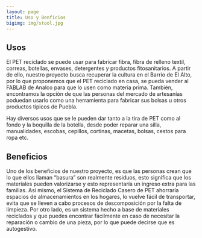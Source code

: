 ```yaml
---
layout: page
title: Uso y Benficios
bigimg: img/stool.jpg
---
```


## Usos
El PET reciclado se puede usar para fabricar fibra, fibra de relleno textil, correas, botellas, envases, detergentes y productos fitosanitarios.
A partir de ello, nuestro proyecto busca recuperar la cultura en el Barrio de El Alto, por lo que proponemos que el PET reciclado en casa, se pueda vender al FABLAB de Analco para que lo usen como materia prima.
También, encontramos la opción de que las personas del mercado de artesanías poduedan usarlo como una herramienta para fabricar sus bolsas u otros productos típicos de Puebla.

Hay diversos usos que se le pueden dar tanto a la tira de PET como al fondo y la boquilla  de la botella, desde poder reparar una silla, manualidades, escobas, cepillos, cortinas, macetas, bolsas, cestos para ropa etc.

## Beneficios
Uno de los beneficios de nuestro proyecto, es que las personas crean que lo que ellos llaman “basura” son realmente residuos, esto significa que los materiales pueden valorizarse y esto representaría un ingreso extra para las familias.
Así mismo, el Sistema de Reciclado Casero de PET ahorraría espacios de almacenamientos en los hogares, lo vuelve fácil de transportar, evita que se lleven a cabo procesos de descomposición por la falta de limpieza. 
Por otro lado, es un sistema hecho a base de materiales reciclados y que puedes encontrar fácilmente en caso de necesitar la reparación o cambio de una pieza, por lo que puede decirse que es autogestivo. 
